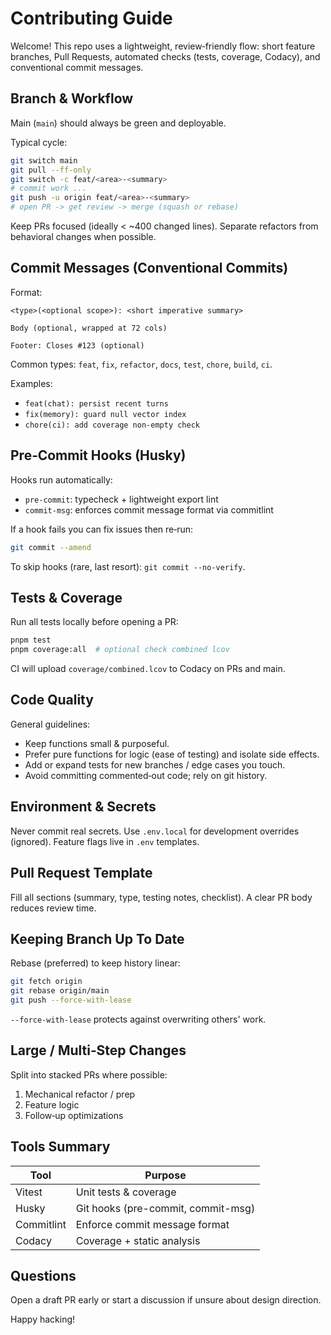 Contributing Guide
==================

Welcome! This repo uses a lightweight, review‑friendly flow: short feature branches, Pull Requests, automated checks (tests, coverage, Codacy), and conventional commit messages.

Branch & Workflow
-----------------

Main (`main`) should always be green and deployable.

Typical cycle:

```bash
git switch main
git pull --ff-only
git switch -c feat/<area>-<summary>
# commit work ...
git push -u origin feat/<area>-<summary>
# open PR -> get review -> merge (squash or rebase)
```

Keep PRs focused (ideally < ~400 changed lines). Separate refactors from behavioral changes when possible.

Commit Messages (Conventional Commits)
-------------------------------------

Format:

```text
<type>(<optional scope>): <short imperative summary>

Body (optional, wrapped at 72 cols)

Footer: Closes #123 (optional)
```

Common types: `feat`, `fix`, `refactor`, `docs`, `test`, `chore`, `build`, `ci`.

Examples:

* `feat(chat): persist recent turns`
* `fix(memory): guard null vector index`
* `chore(ci): add coverage non-empty check`

Pre‑Commit Hooks (Husky)
-----------------------

Hooks run automatically:

* `pre-commit`: typecheck + lightweight export lint
* `commit-msg`: enforces commit message format via commitlint

If a hook fails you can fix issues then re‑run:

```bash
git commit --amend
```

To skip hooks (rare, last resort): `git commit --no-verify`.

Tests & Coverage
----------------

Run all tests locally before opening a PR:

```bash
pnpm test
pnpm coverage:all  # optional check combined lcov
```

CI will upload `coverage/combined.lcov` to Codacy on PRs and main.

Code Quality
------------

General guidelines:

* Keep functions small & purposeful.
* Prefer pure functions for logic (ease of testing) and isolate side effects.
* Add or expand tests for new branches / edge cases you touch.
* Avoid committing commented‑out code; rely on git history.

Environment & Secrets
---------------------

Never commit real secrets. Use `.env.local` for development overrides (ignored). Feature flags live in `.env` templates.

Pull Request Template
---------------------

Fill all sections (summary, type, testing notes, checklist). A clear PR body reduces review time.

Keeping Branch Up To Date
-------------------------

Rebase (preferred) to keep history linear:

```bash
git fetch origin
git rebase origin/main
git push --force-with-lease
```

`--force-with-lease` protects against overwriting others' work.

Large / Multi‑Step Changes
--------------------------

Split into stacked PRs where possible:

1. Mechanical refactor / prep
1. Feature logic
1. Follow‑up optimizations

Tools Summary
-------------

| Tool | Purpose |
|------|---------|
| Vitest | Unit tests & coverage |
| Husky | Git hooks (pre-commit, commit-msg) |
| Commitlint | Enforce commit message format |
| Codacy | Coverage + static analysis |

Questions
---------

Open a draft PR early or start a discussion if unsure about design direction.

Happy hacking!
